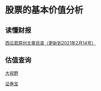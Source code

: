 # 股票的基本价值分析

## 读懂财报

[西瓜君原创文章目录（更新到2021年2月14号）](https://mp.weixin.qq.com/s/3Wxvn0Be4-1Jr-Nd6a_RoA)

## 估值查询

[大视野](https://www.dashiyetouzi.com/)

[证券宝](http://baostock.com/)

